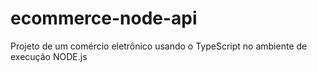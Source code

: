 # ecommerce-node-api
 Projeto de um comércio eletrônico usando o TypeScript no ambiente de execução NODE.js
